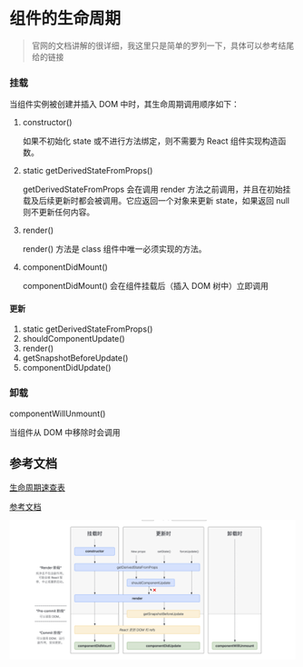 # 组件的生命周期
> 官网的文档讲解的很详细，我这里只是简单的罗列一下，具体可以参考结尾给的链接 

### 挂载

当组件实例被创建并插入 DOM 中时，其生命周期调用顺序如下：

1. constructor()

   如果不初始化 state 或不进行方法绑定，则不需要为 React 组件实现构造函数。

2. static getDerivedStateFromProps()
   
   getDerivedStateFromProps 会在调用 render 方法之前调用，并且在初始挂载及后续更新时都会被调用。它应返回一个对象来更新 state，如果返回 null 则不更新任何内容。
   
3. render()

   render() 方法是 class 组件中唯一必须实现的方法。

4. componentDidMount()

   componentDidMount() 会在组件挂载后（插入 DOM 树中）立即调用

#### 更新

1. static getDerivedStateFromProps()
2. shouldComponentUpdate()
3. render()
4. getSnapshotBeforeUpdate()
5. componentDidUpdate()

### 卸载

componentWillUnmount()

当组件从 DOM 中移除时会调用

## 参考文档

[生命周期速查表](https://projects.wojtekmaj.pl/react-lifecycle-methods-diagram/)

[参考文档](https://react.docschina.org/docs/react-component.html)

![生命周期](../img/生命周期.png)

